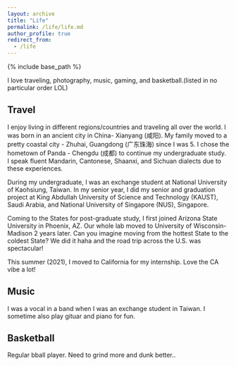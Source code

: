 ```yaml
---
layout: archive
title: "Life"
permalink: /life/life.md
author_profile: true
redirect_from:
  - /life
---
```


{% include base_path %}

I love traveling, photography, music, gaming, and basketball.(listed in no particular order LOL)

Travel
------
I enjoy living in different regions/countries and traveling all over the world. I was born in an ancient city in China- Xianyang (咸阳). My family moved to a pretty coastal city - Zhuhai, Guangdong (广东珠海) since I was 5. I chose the hometown of Panda - Chengdu (成都) to continue my undergraduate study. I speak fluent Mandarin, Cantonese, Shaanxi, and Sichuan dialects due to these experiences.

During my undergraduate, I was an exchange student at National University of Kaohsiung, Taiwan. In my senior year, I did my senior and graduation project at King Abdullah University of Science and Technology (KAUST), Saudi Arabia, and National University of Singapore (NUS), Singapore.

Coming to the States for post-graduate study, I first joined Arizona State University in Phoenix, AZ. Our whole lab moved to University of Wisconsin-Madison 2 years later. Can you imagine moving from the hottest State to the coldest State? We did it haha and the road trip across the U.S. was spectacular!

This summer (2021), I moved to California for my internship. Love the CA vibe a lot!

Music
------
I was a vocal in a band when I was an exchange student in Taiwan. I sometime also play gituar and piano for fun.

Basketball
------
Regular bball player. Need to grind more and dunk better..
